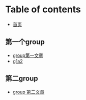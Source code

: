 # Table of contents

* [首页](README.md)

## 第一个group

* [group第一文章](di-yi-ge-group/group-di-yi-wen-zhang.md)
* [g1a2](di-yi-ge-group/g1a2.md)

## 第二group

* [group 第二文章](di-er-group/group-di-er-wen-zhang.md)

